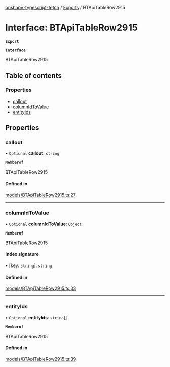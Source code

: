 [onshape-typescript-fetch](../README.md) / [Exports](../modules.md) / BTApiTableRow2915

# Interface: BTApiTableRow2915

**`Export`**

**`Interface`**

BTApiTableRow2915

## Table of contents

### Properties

- [callout](BTApiTableRow2915.md#callout)
- [columnIdToValue](BTApiTableRow2915.md#columnidtovalue)
- [entityIds](BTApiTableRow2915.md#entityids)

## Properties

### callout

• `Optional` **callout**: `string`

**`Memberof`**

BTApiTableRow2915

#### Defined in

[models/BTApiTableRow2915.ts:27](https://github.com/toebes/onshape-typescript-fetch/blob/3e11ae1/models/BTApiTableRow2915.ts#L27)

___

### columnIdToValue

• `Optional` **columnIdToValue**: `Object`

**`Memberof`**

BTApiTableRow2915

#### Index signature

▪ [key: `string`]: `string`

#### Defined in

[models/BTApiTableRow2915.ts:33](https://github.com/toebes/onshape-typescript-fetch/blob/3e11ae1/models/BTApiTableRow2915.ts#L33)

___

### entityIds

• `Optional` **entityIds**: `string`[]

**`Memberof`**

BTApiTableRow2915

#### Defined in

[models/BTApiTableRow2915.ts:39](https://github.com/toebes/onshape-typescript-fetch/blob/3e11ae1/models/BTApiTableRow2915.ts#L39)
